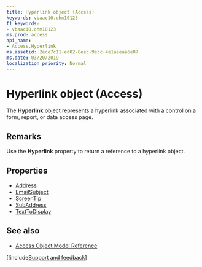 ```yaml
---
title: Hyperlink object (Access)
keywords: vbaac10.chm10123
f1_keywords:
- vbaac10.chm10123
ms.prod: access
api_name:
- Access.Hyperlink
ms.assetid: 2ece7c11-ed02-8eec-9ecc-4e1aeeaa6e87
ms.date: 03/20/2019
localization_priority: Normal
---
```



# Hyperlink object (Access)

The **Hyperlink** object represents a hyperlink associated with a control on a form, report, or data access page.


## Remarks

Use the **Hyperlink** property to return a reference to a hyperlink object.


## Properties

- [Address](Access.Hyperlink.Address.md)
- [EmailSubject](Access.Hyperlink.EmailSubject.md)
- [ScreenTip](Access.Hyperlink.ScreenTip.md)
- [SubAddress](Access.Hyperlink.SubAddress.md)
- [TextToDisplay](Access.Hyperlink.TextToDisplay.md)

## See also

- [Access Object Model Reference](overview/Access/object-model.md)


[!include[Support and feedback](~/includes/feedback-boilerplate.md)]
